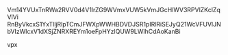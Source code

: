 Vm14YVUxTnRWa2RVV0d4V1lrZG9WVmxVUW5kVmJGcHlWV3RPVlZKclZqVlVi
RnByVkcxS1YxTlljRlpTCmJFWXpWWHBDVDJSR1pIRlRiSEJyQ21WcVFUVlJN
bVIzWlcxV1dXSjZNRXREYm1oeFpHYzlQUW9LWlhCdAoKanBi

vpx
